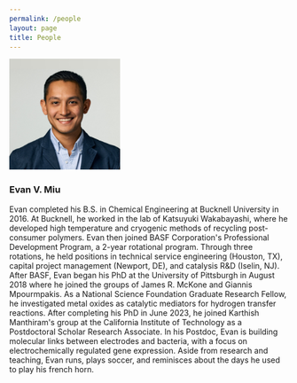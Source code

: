 ```yaml
---
permalink: /people
layout: page
title: People
---
```


<img src="./assets/imgs/centered_headshot.jpg" width="200px">

### Evan V. Miu

Evan completed his B.S. in Chemical Engineering at Bucknell University in 2016.
At Bucknell, he worked in the lab of Katsuyuki Wakabayashi, where he developed high temperature and cryogenic methods of recycling post-consumer polymers.
Evan then joined BASF Corporation's Professional Development Program, a 2-year rotational program.
Through three rotations, he held positions in technical service engineering (Houston, TX), capital project management (Newport, DE), and catalysis R&D (Iselin, NJ).
After BASF, Evan began his PhD at the University of Pittsburgh in August 2018 where he joined the groups of James R. McKone and Giannis Mpourmpakis.
As a National Science Foundation Graduate Research Fellow, he investigated metal oxides as catalytic mediators for hydrogen transfer reactions.
After completing his PhD in June 2023, he joined Karthish Manthiram's group at the California Institute of Technology as a Postdoctoral Scholar Research Associate.
In his Postdoc, Evan is building molecular links between electrodes and bacteria, with a focus on electrochemically regulated gene expression.
Aside from research and teaching, Evan runs, plays soccer, and reminisces about the days he used to play his french horn.